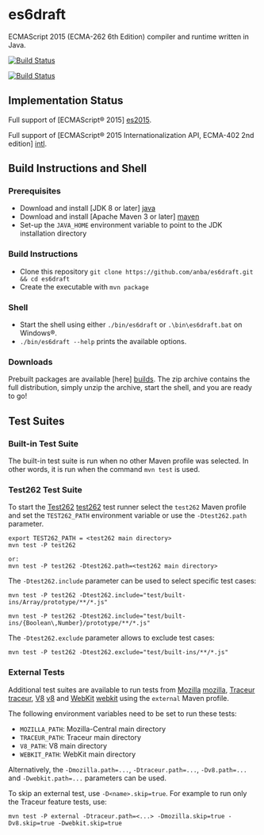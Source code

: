 es6draft
========

ECMAScript 2015 (ECMA-262 6th Edition) compiler and runtime written in Java.

[![Build Status](https://travis-ci.org/anba/es6draft.png?branch=master)](https://travis-ci.org/anba/es6draft)

[![Build Status](https://buildhive.cloudbees.com/job/anba/job/es6draft/badge/icon)](https://buildhive.cloudbees.com/job/anba/job/es6draft/)

## Implementation Status ##

Full support of [ECMAScript® 2015] [es2015].

Full support of [ECMAScript® 2015 Internationalization API, ECMA-402 2nd edition] [intl].


## Build Instructions and Shell ##

### Prerequisites ###

* Download and install [JDK 8 or later] [java]
* Download and install [Apache Maven 3 or later] [maven]
* Set-up the `JAVA_HOME` environment variable to point to the JDK installation directory

### Build Instructions ###

* Clone this repository `git clone https://github.com/anba/es6draft.git && cd es6draft`
* Create the executable with `mvn package`

### Shell ###

* Start the shell using either `./bin/es6draft` or `.\bin\es6draft.bat` on Windows&reg;.
* `./bin/es6draft --help` prints the available options.

### Downloads ###

Prebuilt packages are available [here] [builds]. The zip archive contains the full distribution,
simply unzip the archive, start the shell, and you are ready to go!


## Test Suites ##

### Built-in Test Suite ###

The built-in test suite is run when no other Maven profile was selected. In other words, it is run
when the command `mvn test` is used.


### Test262 Test Suite ###

To start the [Test262] [test262] test runner select the `test262` Maven profile and set the
`TEST262_PATH` environment variable or use the `-Dtest262.path` parameter.

```
export TEST262_PATH = <test262 main directory>
mvn test -P test262

or:
mvn test -P test262 -Dtest262.path=<test262 main directory>
```

The `-Dtest262.include` parameter can be used to select specific test cases:
```
mvn test -P test262 -Dtest262.include="test/built-ins/Array/prototype/**/*.js"

mvn test -P test262 -Dtest262.include="test/built-ins/{Boolean\,Number}/prototype/**/*.js"
```

The `-Dtest262.exclude` parameter allows to exclude test cases:
```
mvn test -P test262 -Dtest262.exclude="test/built-ins/**/*.js"
```


### External Tests ###

Additional test suites are available to run tests from [Mozilla] [mozilla], [Traceur] [traceur],
[V8] [v8] and [WebKit] [webkit] using the `external` Maven profile.

The following environment variables need to be set to run these tests:
* `MOZILLA_PATH`: Mozilla-Central main directory
* `TRACEUR_PATH`: Traceur main directory
* `V8_PATH`: V8 main directory
* `WEBKIT_PATH`: WebKit main directory

Alternatively, the `-Dmozilla.path=...`, `-Dtraceur.path=...`, `-Dv8.path=...` and `-Dwebkit.path=...` parameters can be used.

To skip an external test, use `-D<name>.skip=true`. For example to run only the Traceur feature tests, use:
```
mvn test -P external -Dtraceur.path=<...> -Dmozilla.skip=true -Dv8.skip=true -Dwebkit.skip=true
```

[es2015]: http://ecma-international.org/publications/standards/Ecma-262.htm "ECMAScript® 2015 Language Specification"
[intl]: http://ecma-international.org/publications/standards/Ecma-402.htm "ECMAScript® 2015 Internationalization API Specification"
[icu]: http://site.icu-project.org/
[java]: http://java.sun.com/
[maven]: https://maven.apache.org/download.cgi
[test262]: https://github.com/tc39/test262/
[mozilla]: https://github.com/mozilla/gecko-dev/
[traceur]: https://github.com/google/traceur-compiler/
[v8]: https://github.com/v8/v8/
[webkit]: https://www.webkit.org/building/checkout.html
[builds]: https://buildhive.cloudbees.com/job/anba/job/es6draft/lastSuccessfulBuild/com.github.anba$es6draft/artifact/com.github.anba/es6draft/0.0.1-SNAPSHOT/

